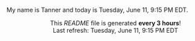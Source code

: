 My name is Tanner and today is Tuesday, June 11, 9:15 PM EDT.

<p align="center">This <i>README</i> file is generated <b>every 3 hours</b>!</br>Last refresh: Tuesday, June 11, 9:15 PM EDT<br /></p>
